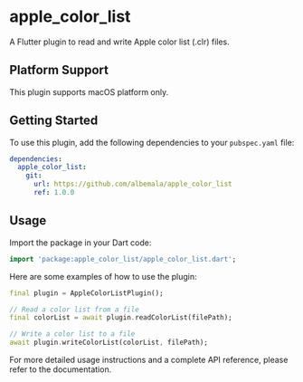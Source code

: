 # apple_color_list

A Flutter plugin to read and write Apple color list (.clr) files.

## Platform Support

This plugin supports macOS platform only.

## Getting Started

To use this plugin, add the following dependencies to your `pubspec.yaml` file:

```yaml
dependencies:
  apple_color_list:
    git:
      url: https://github.com/albemala/apple_color_list
      ref: 1.0.0
```

## Usage

Import the package in your Dart code:

```dart
import 'package:apple_color_list/apple_color_list.dart';
```

Here are some examples of how to use the plugin:

```dart
final plugin = AppleColorListPlugin();

// Read a color list from a file
final colorList = await plugin.readColorList(filePath);

// Write a color list to a file
await plugin.writeColorList(colorList, filePath);
```

For more detailed usage instructions and a complete API reference, please refer to the documentation.
